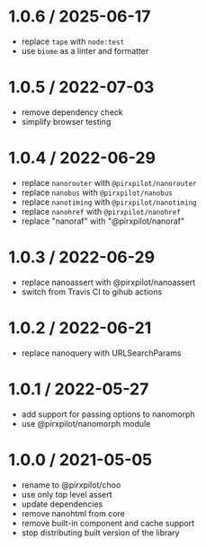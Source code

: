 
1.0.6 / 2025-06-17
==================

 * replace `tape` with `node:test`
 * use `biome` as a linter and formatter

1.0.5 / 2022-07-03
==================

 * remove dependency check
 * simplify browser testing

1.0.4 / 2022-06-29
==================

 * replace `nanorouter` with `@pirxpilot/nanorouter`
 * replace `nanobus` with `@pirxpilot/nanobus`
 * replace `nanotiming` with `@pirxpilot/nanotiming`
 * replace `nanohref` with `@pirxpilot/nanohref`
 * replace "nanoraf" with "@pirxpilot/nanoraf"

1.0.3 / 2022-06-29
==================

 * replace nanoassert with @pirxpilot/nanoassert
 * switch from Travis CI to gihub actions

1.0.2 / 2022-06-21
==================

 * replace nanoquery with URLSearchParams

1.0.1 / 2022-05-27
==================

 * add support for passing options to nanomorph
 * use @pirxpilot/nanomorph module

1.0.0 / 2021-05-05
==================

 * rename to @pirxpilot/choo
 * use only top level assert
 * update dependencies
 * remove nanohtml from core
 * remove built-in component and cache support
 * stop distributing built version of the library
